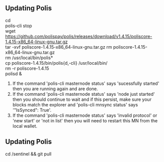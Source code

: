 ## Updating Polis

cd  
polis-cli stop  
wget https://github.com/polispay/polis/releases/download/v1.4.15/poliscore-1.4.15-x86_64-linux-gnu.tar.gz  
tar -xvf poliscore-1.4.15-x86_64-linux-gnu.tar.gz 
rm poliscore-1.4.15-x86_64-linux-gnu.tar.gz  
rm /usr/local/bin/polis*  
cp poliscore-1.4.15/bin/polis{d,-cli} /usr/local/bin/  
rm -r poliscore-1.4.15  
polisd &  

1. If the command 'polis-cli masternode status' says 'sucessfully started' then you are running again and are done.  
2. If the command 'polis-cli masternode status' says 'node just started' then you should continue to wait and if this persist, make sure your blocks match the explorer and 'polis-cli mnsync status' says '"IsSynced": True'.  
3. If the command 'polis-cli masternode status' says 'invalid protocol' or 'new start' or 'not in list' then you will need to restart this MN from the local wallet.  

## Updating Polis
cd /sentinel && git pull  
